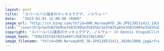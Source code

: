 ```yaml
---
layout: post
title:  "スバールバル諸島のホッキョクグマ, ノルウェー"
date:   "2023-01-01 15:00:00 +0800"
image_url: "http://cn.bing.com/th?id=OHR.NorwayNYD_JA-JP8138531411_1920x1080.jpg&rf=LaDigue_1920x1080.jpg&pid=hp"
link: "/search?q=%e3%82%b9%e3%83%90%e3%83%bc%e3%83%ab%e3%83%90%e3%83%ab%e8%ab%b8%e5%b3%b6%e3%81%ae%e3%83%9b%e3%83%83%e3%82%ad%e3%83%a7%e3%82%af%e3%82%b0%e3%83%9e&form=hpcapt&filters=HpDate%3a%2220230101_1500%22"
copyright: "スバールバル諸島のホッキョクグマ, ノルウェー (© Dennis Stogsdill/Getty Images)"
image_hash: "760e355f4d78d3a40fc3b876374b146b"
image_filename: "th?id=OHR.NorwayNYD_JA-JP8138531411_1920x1080.jpg&rf=LaDigue_1920x1080.jpg&pid=hp"
---
```

